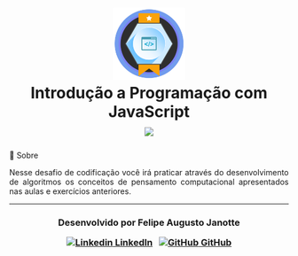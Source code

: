 <h1 align="center">
    <img src="./challenge-badge.png" width="130px"></br>
    Introdução a Programação com JavaScript<br>
    <img src="https://img.shields.io/badge/made%20by-Digital%20Innovation%20One-green">
</h1



## 💬 Sobre 

<p align="justify">Nesse desafio de codificação você irá praticar através do desenvolvimento de algoritmos os conceitos de pensamento computacional apresentados nas aulas e exercícios anteriores.</p>

---

<h3 align="center">

  Desenvolvido por Felipe Augusto Janotte
  <br/>

  <a align="center">

   [![Linkedin](https://i.stack.imgur.com/gVE0j.png) LinkedIn](https://linkedin.com/in/felipe-augusto-janotte-662626195/)
&nbsp;
  [![GitHub](https://i.stack.imgur.com/tskMh.png) GitHub](https://github.com/FelipeJanotte)
  </a>
</h3>